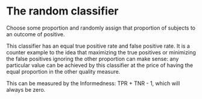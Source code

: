 # The random classifier

Choose some proportion and randomly assign that proportion of subjects to an outcome of positive.

This classifier has an equal true positive rate and false positive rate. It is a counter example
to the idea that maximizing the true positives or minimizing the false positives ignoring the
other proportion can make sense: any particular value can be achieved by this classifier at the
price of having the equal proportion in the other quality measure.

This can be measured by the Informedness: TPR + TNR - 1, which will always be zero.